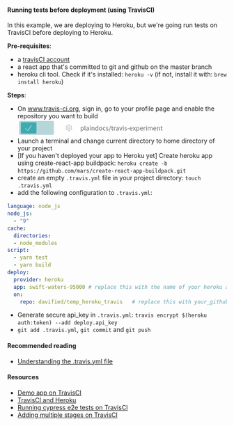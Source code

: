 #### Running tests before deployment (using TravisCI)

In this example, we are deploying to Heroku, but we're going run tests on TravisCI before deploying to Heroku. 

**Pre-requisites**:
- a [travisCI account](http://www.travis-ci.org/)
- a react app that's committed to git and github on the master branch
- heroku cli tool. Check if it's installed: `heroku -v` (if not, install it with: `brew install heroku`)

**Steps**:

- On www.travis-ci.org, sign in, go to your profile page and enable the repository you want to build
  <img src="../../../../images/enable_travisci.png">
- Launch a terminal and change current directory to home directory of your project
- [If you haven't deployed your app to Heroku yet] Create heroku app using create-react-app buildpack: `heroku create -b https://github.com/mars/create-react-app-buildpack.git`
- create an empty `.travis.yml` file in your project directory: `touch .travis.yml`
- add the following configuration to `.travis.yml`:

```yml
language: node_js
node_js:
  - "9"
cache:
  directories:
  - node_modules
script:
  - yarn test
  - yarn build
deploy:
  provider: heroku
  app: swift-waters-95000 # replace this with the name of your heroku app
  on:
    repo: davified/temp_heroku_travis   # replace this with your_github_username/your_repo
```

- Generate secure api_key in `.travis.yml`: `travis encrypt $(heroku auth:token) --add deploy.api_key`
- `git add .travis.yml`, `git commit` and `git push` 

#### Recommended reading
- [Understanding the .travis.yml file](https://docs.travis-ci.com/user/customizing-the-build/)

#### Resources
- [Demo app on TravisCI](https://github.com/davified/temp_heroku_travis)
- [TravisCI and Heroku](https://github.com/verekia/js-stack-from-scratch/blob/master/tutorial/09-travis-coveralls-heroku.md#readme)
- [Running cypress e2e tests on TravisCI](https://docs.cypress.io/guides/guides/continuous-integration.html)
- [Adding multiple stages on TravisCI](https://docs.travis-ci.com/user/build-stages/deploy-heroku/)